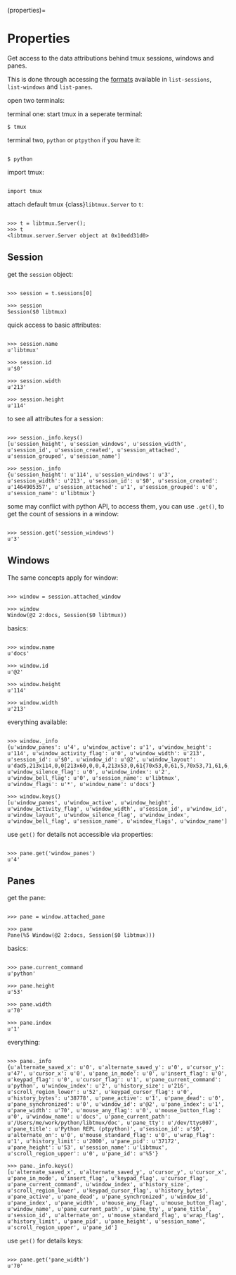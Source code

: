 (properties)=

# Properties

Get access to the data attributions behind tmux sessions, windows and panes.

This is done through accessing the [formats][formats] available in `list-sessions`,
`list-windows` and `list-panes`.

open two terminals:

terminal one: start tmux in a seperate terminal:

```
$ tmux
```

terminal two, `python` or `ptpython` if you have it:

```{code-block} sh

$ python

```

import tmux:

```{code-block} python

import tmux

```

attach default tmux {class}`libtmux.Server` to `t`:

```{code-block} python

>>> t = libtmux.Server();
>>> t
<libtmux.server.Server object at 0x10edd31d0>

```

## Session

get the `session` object:

```{code-block} python

>>> session = t.sessions[0]

>>> session
Session($0 libtmux)

```

quick access to basic attributes:

```{code-block} python

>>> session.name
u'libtmux'

>>> session.id
u'$0'

>>> session.width
u'213'

>>> session.height
u'114'

```

to see all attributes for a session:

```{code-block} python

>>> session._info.keys()
[u'session_height', u'session_windows', u'session_width', u'session_id', u'session_created', u'session_attached', u'session_grouped', u'session_name']

>>> session._info
{u'session_height': u'114', u'session_windows': u'3', u'session_width': u'213', u'session_id': u'$0', u'session_created': u'1464905357', u'session_attached': u'1', u'session_grouped': u'0', u'session_name': u'libtmux'}

```

some may conflict with python API, to access them, you can use `.get()`, to get the count
of sessions in a window:

```{code-block} python

>>> session.get('session_windows')
u'3'

```

## Windows

The same concepts apply for window:

```{code-block} python

>>> window = session.attached_window

>>> window
Window(@2 2:docs, Session($0 libtmux))

```

basics:

```{code-block} python

>>> window.name
u'docs'

>>> window.id
u'@2'

>>> window.height
u'114'

>>> window.width
u'213'

```

everything available:

```{code-block} python

>>> window._info
{u'window_panes': u'4', u'window_active': u'1', u'window_height': u'114', u'window_activity_flag': u'0', u'window_width': u'213', u'session_id': u'$0', u'window_id': u'@2', u'window_layout': u'dad5,213x114,0,0[213x60,0,0,4,213x53,0,61{70x53,0,61,5,70x53,71,61,6,71x53,142,61,7}]', u'window_silence_flag': u'0', u'window_index': u'2', u'window_bell_flag': u'0', u'session_name': u'libtmux', u'window_flags': u'*', u'window_name': u'docs'}

>>> window.keys()
[u'window_panes', u'window_active', u'window_height', u'window_activity_flag', u'window_width', u'session_id', u'window_id', u'window_layout', u'window_silence_flag', u'window_index', u'window_bell_flag', u'session_name', u'window_flags', u'window_name']

```

use `get()` for details not accessible via properties:

```{code-block} python

>>> pane.get('window_panes')
u'4'

```

## Panes

get the pane:

```{code-block} python

>>> pane = window.attached_pane

>>> pane
Pane(%5 Window(@2 2:docs, Session($0 libtmux)))

```

basics:

```{code-block} python

>>> pane.current_command
u'python'

>>> pane.height
u'53'

>>> pane.width
u'70'

>>> pane.index
u'1'

```

everything:

```{code-block} python

>>> pane._info
{u'alternate_saved_x': u'0', u'alternate_saved_y': u'0', u'cursor_y': u'47', u'cursor_x': u'0', u'pane_in_mode': u'0', u'insert_flag': u'0', u'keypad_flag': u'0', u'cursor_flag': u'1', u'pane_current_command': u'python', u'window_index': u'2', u'history_size': u'216', u'scroll_region_lower': u'52', u'keypad_cursor_flag': u'0', u'history_bytes': u'38778', u'pane_active': u'1', u'pane_dead': u'0', u'pane_synchronized': u'0', u'window_id': u'@2', u'pane_index': u'1', u'pane_width': u'70', u'mouse_any_flag': u'0', u'mouse_button_flag': u'0', u'window_name': u'docs', u'pane_current_path': u'/Users/me/work/python/libtmux/doc', u'pane_tty': u'/dev/ttys007', u'pane_title': u'Python REPL (ptpython)', u'session_id': u'$0', u'alternate_on': u'0', u'mouse_standard_flag': u'0', u'wrap_flag': u'1', u'history_limit': u'2000', u'pane_pid': u'37172', u'pane_height': u'53', u'session_name': u'libtmux', u'scroll_region_upper': u'0', u'pane_id': u'%5'}

>>> pane._info.keys()
[u'alternate_saved_x', u'alternate_saved_y', u'cursor_y', u'cursor_x', u'pane_in_mode', u'insert_flag', u'keypad_flag', u'cursor_flag', u'pane_current_command', u'window_index', u'history_size', u'scroll_region_lower', u'keypad_cursor_flag', u'history_bytes', u'pane_active', u'pane_dead', u'pane_synchronized', u'window_id', u'pane_index', u'pane_width', u'mouse_any_flag', u'mouse_button_flag', u'window_name', u'pane_current_path', u'pane_tty', u'pane_title', u'session_id', u'alternate_on', u'mouse_standard_flag', u'wrap_flag', u'history_limit', u'pane_pid', u'pane_height', u'session_name', u'scroll_region_upper', u'pane_id']

```

use `get()` for details keys:

```{code-block} python

>>> pane.get('pane_width')
u'70'

```

[formats]: http://man.openbsd.org/OpenBSD-5.9/man1/tmux.1#FORMATS
